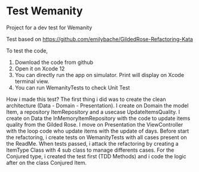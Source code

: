 # Test Wemanity
Project for a dev test for Wemanity

Test based on https://github.com/emilybache/GildedRose-Refactoring-Kata

To test the code, 
1. Download the code from github
2. Open it on Xcode 12
3. You can directly run the app on simulator. Print will display on Xcode terminal view.
4. You can run WemanityTests to check Unit Test

How i made this test?
The first thing i did was to create the clean architecture (Data - Domain - Presentation). 
I create on Domain the model Item, a repository ItemRepository and a usecase UpdateItemsQuality. 
I create on Data the InMemoryItemRepository with the code to update items quality from the Gilded Rose.
I move on Presentation the ViewController with the loop code who update items with the update of days.
Before start the refactoring, i create tests on WemanityTests with all cases present on the ReadMe.
When tests passed, i attack the refactoring by creating a ItemType Class with 4 sub class to manage differents cases.
For the Conjured type, i created the test first (TDD Methods) and i code the logic after on the class Conjured Item.
